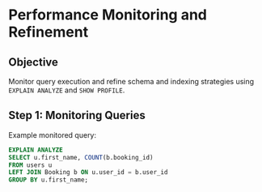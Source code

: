 # Performance Monitoring and Refinement

## Objective
Monitor query execution and refine schema and indexing strategies using `EXPLAIN ANALYZE` and `SHOW PROFILE`.

## Step 1: Monitoring Queries
Example monitored query:
```sql
EXPLAIN ANALYZE
SELECT u.first_name, COUNT(b.booking_id)
FROM users u
LEFT JOIN Booking b ON u.user_id = b.user_id
GROUP BY u.first_name;

